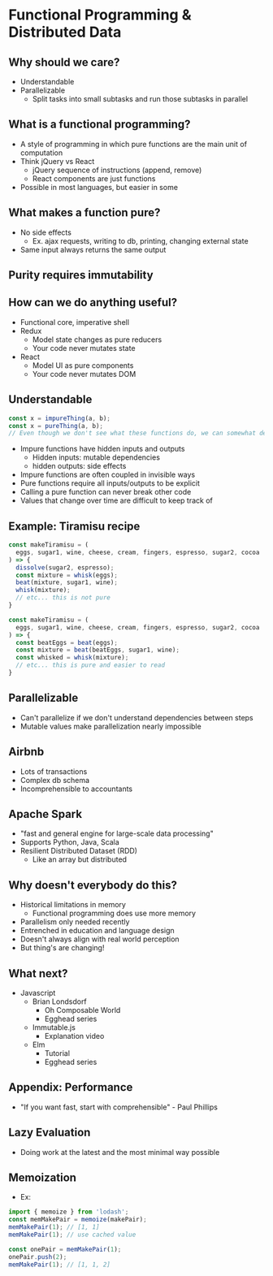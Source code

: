 # Functional Programming & Distributed Data

## Why should we care?
- Understandable
- Parallelizable
  - Split tasks into small subtasks and run those subtasks in parallel

## What is a functional programming?
- A style of programming in which pure functions are the main unit of computation
- Think jQuery vs React
  - jQuery sequence of instructions (append, remove)
  - React components are just functions
- Possible in most languages, but easier in some

## What makes a function pure?
- No side effects
  - Ex. ajax requests, writing to db, printing, changing external state
- Same input always returns the same output

## Purity requires immutability

##  How can we do anything useful?
- Functional core, imperative shell
- Redux
  - Model state changes as pure reducers
  - Your code never mutates state
- React
  - Model UI as pure components
  - Your code never mutates DOM

## Understandable
```javascript
const x = impureThing(a, b);
const x = pureThing(a, b);
// Even though we don't see what these functions do, we can somewhat deduce better what pureThing function does
```
- Impure functions have hidden inputs and outputs
  - Hidden inputs: mutable dependencies
  - hidden outputs: side effects
- Impure functions are often coupled in invisible ways
- Pure functions require all inputs/outputs to be explicit
- Calling a pure function can never break other code
- Values that change over time are difficult to keep track of

## Example: Tiramisu recipe
```javascript
const makeTiramisu = (
  eggs, sugar1, wine, cheese, cream, fingers, espresso, sugar2, cocoa
) => {
  dissolve(sugar2, espresso);
  const mixture = whisk(eggs);
  beat(mixture, sugar1, wine);
  whisk(mixture);
  // etc... this is not pure
}
```
```javascript
const makeTiramisu = (
  eggs, sugar1, wine, cheese, cream, fingers, espresso, sugar2, cocoa
) => {
  const beatEggs = beat(eggs);
  const mixture = beat(beatEggs, sugar1, wine);
  const whisked = whisk(mixture);
  // etc... this is pure and easier to read
}
```

## Parallelizable
- Can't parallelize if we don't understand dependencies between steps
- Mutable values make parallelization nearly impossible

## Airbnb
- Lots of transactions
- Complex db schema
- Incomprehensible to accountants

## Apache Spark
- "fast and general engine for large-scale data processing"
- Supports Python, Java, Scala
- Resilient Distributed Dataset (RDD)
  - Like an array but distributed

## Why doesn't everybody do this?
- Historical limitations in memory
  - Functional programming does use more memory
- Parallelism only needed recently
- Entrenched in education and language design
- Doesn't always align with real world perception
- But thing's are changing!

## What next?
- Javascript
  - Brian Londsdorf
    - Oh Composable World
    - Egghead series
  - Immutable.js
    - Explanation video
  - Elm
    - Tutorial
    - Egghead series

## Appendix: Performance
- "If you want fast, start with comprehensible" - Paul Phillips

## Lazy Evaluation
- Doing work at the latest and the most minimal way possible

## Memoization
- Ex:
```javascript
import { memoize } from 'lodash';
const memMakePair = memoize(makePair);
memMakePair(1); // [1, 1]
memMakePair(1); // use cached value

const onePair = memMakePair(1);
onePair.push(2);
memMakePair(1); // [1, 1, 2]
```
